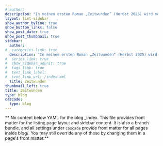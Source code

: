 ```yaml
---
# author: 
description: "In meinem ersten Roman „Zeitwunden” (Herbst 2025) wird mein Hauptanliegen deutlich: Frauen eine Stimme geben, die im Laufe der Geschichte, aber auch heute noch aufgrund ihres Frauseins weniger ernst genommen werden, eine Vielfalt an Gewalt erfahren und an ihrem Sein zweifeln oder sogar verzweifeln."
layout: list-sidebar
show_author_byline: true
show_button_links: false
show_post_date: true
show_post_thumbnail: true
sidebar:
  author: 
#  categories_link: true
  description: "In meinem ersten Roman „Zeitwunden” (Herbst 2025) wird mein Hauptanliegen deutlich: Frauen eine Stimme geben, die im Laufe der Geschichte, aber auch heute noch aufgrund ihres Frauseins weniger ernst genommen werden, eine Vielfalt an Gewalt erfahren und an ihrem Sein zweifeln oder sogar verzweifeln."
#  series_link: true
#  show_sidebar_adunit: true
#  tags_link: true
#  text_link_label:
#  text_link_url: /index.xml
  title: Zeitwunden
thumbnail_left: true
title: Zeitwunden
type: blog
cascade:
  type: blog
---
```


** No content below YAML for the blog _index. This file provides front matter for the listing page layout and sidebar content. It is also a branch bundle, and all settings under `cascade` provide front matter for all pages inside blog/. You may still override any of these by changing them in a page's front matter.**
